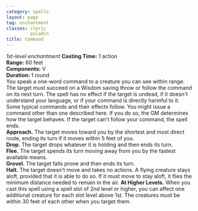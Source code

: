 ```yaml
---
category: spells
layout: page
tag: enchantment
classes: cleric
         paladin
title: Command 
---
```

_1st-level enchantment_ 
**Casting Time:** 1 action   
**Range:** 60 feet    
**Components:** V   
**Duration:** 1 round   
You speak a one-word command to a creature you can see within range. The target must succeed on a Wisdom saving throw or follow the command on its next turn. The spell has no effect if the target is undead, if it doesn't understand your language, or if your command is directly harmful to it.    
Some typical commands and their effects follow. You might issue a command other than one described here. If you do so, the GM determines how the target behaves. If the target can't follow your command, the spell ends.    
**Approach.** The target moves toward you by the shortest and most direct route, ending its turn if it moves within 5 feet of you.    
**Drop.** The target drops whatever it is holding and then ends its turn.    
**Flee.** The target spends its turn moving away from you by the fastest available means.   
**Grovel.** The target falls prone and then ends its turn.   
**Halt.** The target doesn't move and takes no actions. A flying creature stays aloft, provided that it is able to do so. If it must move to stay aloft, it flies the minimum distance needed to remain in the air. 
**At Higher Levels.** When you cast this spell using a spell slot of 2nd level or higher, you can affect one additional creature for each slot level above 1st. The creatures must be within 30 feet of each other when you target them.